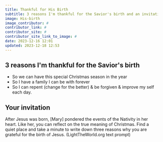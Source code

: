 ```yaml
---
title: Thankful for His Birth
subtitle: 3 reasons I'm thankful for the Savior's birth and an invitation for you
image: His-birth
image_contributor: #
contributor_link: #
contributor_site: #
contributor_site_link_to_image: #
date: 2023-12-16 12:01
updated: 2023-12-18 12:53
---
```


## 3 reasons I'm thankful for the Savior's birth

- So we can have this special Christmas season in the year
- So I have a family I can be with forever
- So I can repent (change for the better) & be forgiven & improve my self each day.

## Your invitation
After Jesus was born, [Mary] pondered the events of the Nativity in her heart. Like her, you can reflect on the true meaning of Christmas. Find a quiet place and take a minute to write down three reasons why you are grateful for the birth of Jesus.
(LightTheWorld.org text prompt)
